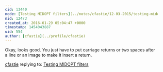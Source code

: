 ```yaml
---
cid: 13440
node: [Testing MIDOPT filters](../notes/cfastie/12-03-2015/testing-midopt-filters)
nid: 12473
created_at: 2016-01-29 05:04:47 +0000
timestamp: 1454043887
uid: 554
author: [cfastie](../profile/cfastie)
---
```


Okay, looks good. You just have to put carriage returns or two spaces after a line or an image to make it insert a return. 

[cfastie](../profile/cfastie) replying to: [Testing MIDOPT filters](../notes/cfastie/12-03-2015/testing-midopt-filters)

